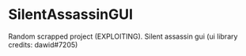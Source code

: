 # SilentAssassinGUI
Random scrapped project (EXPLOITING). Silent assassin gui (ui library credits: dawid#7205)
